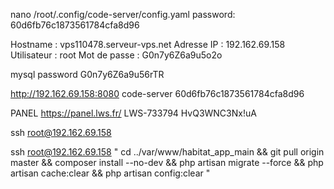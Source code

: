 nano /root/.config/code-server/config.yaml
password:
60d6fb76c1873561784cfa8d96

Hostname : vps110478.serveur-vps.net
Adresse IP : 192.162.69.158
Utilisateur : root
Mot de passe : G0n7y6Z6a9u5o2o

mysql password G0n7y6Z6a9u56rTR

http://192.162.69.158:8080
code-server
60d6fb76c1873561784cfa8d96

PANEL
https://panel.lws.fr/
LWS-733794
HvQ3WNC3Nx!uA

ssh root@192.162.69.158

ssh root@192.162.69.158 "
cd ../var/www/habitat_app_main && git pull origin master && composer install --no-dev && php artisan migrate --force && php artisan cache:clear && php artisan config:clear
"
